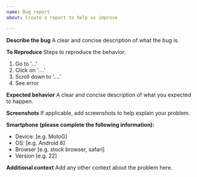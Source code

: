 ```yaml
---
name: Bug report
about: Create a report to help us improve

---
```


**Describe the bug**
A clear and concise description of what the bug is.

**To Reproduce**
Steps to reproduce the behavior:
1. Go to '...'
2. Click on '....'
3. Scroll down to '....'
4. See error

**Expected behavior**
A clear and concise description of what you expected to happen.

**Screenshots**
If applicable, add screenshots to help explain your problem.

**Smartphone (please complete the following information):**
 - Device: [e.g. MotoG]
 - OS: [e.g. Android 8]
 - Browser [e.g. stock browser, safari]
 - Version [e.g. 22]

**Additional context**
Add any other context about the problem here.
